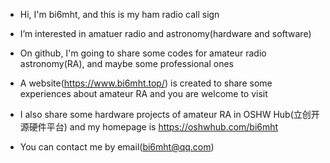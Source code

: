 - Hi, I'm bi6mht, and this is my ham radio call sign
- I’m interested in amatuer radio and astronomy(hardware and software)
- On github, I'm going to share some codes for amateur radio astronomy(RA), and maybe some professional ones
- A website(https://www.bi6mht.top/) is created to share some experiences about amateur RA and you are welcome to visit
- I also share some hardware projects of amateur RA in OSHW Hub(立创开源硬件平台) and my homepage is https://oshwhub.com/bi6mht


- You can contact me by email(bi6mht@qq.com)


<!---
BI6MHT/BI6MHT is a ✨ special ✨ repository because its `README.md` (this file) appears on your GitHub profile.
You can click the Preview link to take a look at your changes.
--->

